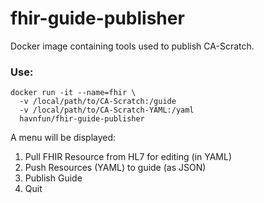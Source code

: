 # fhir-guide-publisher

Docker image containing tools used to publish CA-Scratch.

### Use:
```
docker run -it --name=fhir \
  -v /local/path/to/CA-Scratch:/guide
  -v /local/path/to/CA-Scratch-YAML:/yaml
  havnfun/fhir-guide-publisher
```

A menu will be displayed:

1) Pull FHIR Resource from HL7 for editing (in YAML)
2) Push Resources (YAML) to guide (as JSON)
3) Publish Guide
4) Quit
